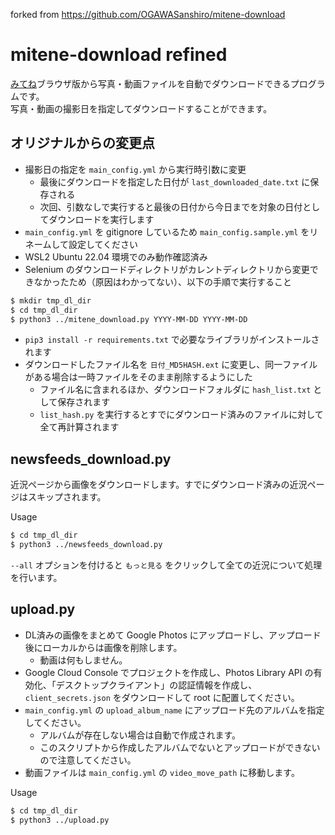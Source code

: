 forked from https://github.com/OGAWASanshiro/mitene-download

# mitene-download refined

[みてね](https://mitene.us/)ブラウザ版から写真・動画ファイルを自動でダウンロードできるプログラムです。<br>
写真・動画の撮影日を指定してダウンロードすることができます。

## オリジナルからの変更点

- 撮影日の指定を `main_config.yml` から実行時引数に変更
  - 最後にダウンロードを指定した日付が `last_downloaded_date.txt` に保存される
  - 次回、引数なしで実行すると最後の日付から今日までを対象の日付としてダウンロードを実行します
- `main_config.yml` を gitignore しているため `main_config.sample.yml` をリネームして設定してください
- WSL2 Ubuntu 22.04 環境でのみ動作確認済み
- Selenium のダウンロードディレクトリがカレントディレクトリから変更できなかったため（原因はわかってない）、以下の手順で実行すること

```bash
$ mkdir tmp_dl_dir
$ cd tmp_dl_dir
$ python3 ../mitene_download.py YYYY-MM-DD YYYY-MM-DD
```

- `pip3 install -r requirements.txt` で必要なライブラリがインストールされます
- ダウンロードしたファイル名を `日付_MD5HASH.ext` に変更し、同一ファイルがある場合は一時ファイルをそのまま削除するようにした
  - ファイル名に含まれるほか、ダウンロードフォルダに `hash_list.txt` として保存されます
  - `list_hash.py` を実行するとすでにダウンロード済みのファイルに対して全て再計算されます

## newsfeeds_download.py

近況ページから画像をダウンロードします。すでにダウンロード済みの近況ページはスキップされます。

Usage

```bash
$ cd tmp_dl_dir
$ python3 ../newsfeeds_download.py
```

`--all` オプションを付けると `もっと見る` をクリックして全ての近況について処理を行います。

## upload.py

- DL済みの画像をまとめて Google Photos にアップロードし、アップロード後にローカルからは画像を削除します。
  - 動画は何もしません。
- Google Cloud Console でプロジェクトを作成し、Photos Library API の有効化、「デスクトップクライアント」の認証情報を作成し、`client_secrets.json` をダウンロードして root に配置してください。
-  `main_config.yml` の `upload_album_name` にアップロード先のアルバムを指定してください。
   -  アルバムが存在しない場合は自動で作成されます。
   -  このスクリプトから作成したアルバムでないとアップロードができないので注意してください。
- 動画ファイルは `main_config.yml` の `video_move_path` に移動します。

Usage

```bash
$ cd tmp_dl_dir
$ python3 ../upload.py
```
